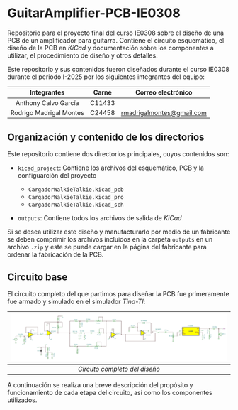 # GuitarAmplifier-PCB-IE0308

Repositorio para el proyecto final del curso IE0308 sobre el diseño de una PCB de un amplificador para guitarra. Contiene el circuito esquemático, el diseño de la PCB en *KiCad* y documentación sobre los componentes a utilizar, el procedimiento de diseño y otros detalles. 

Este repositorio y sus contenidos fueron diseñados durante el curso IE0308 durante el periodo I-2025 por los siguientes integrantes del equipo:

<div align="center">

|        **Integrantes**      | **Carné** | **Correo electrónico**|
|:---------------------------:|:---------:|:---------------------:|
|    Anthony Calvo García     |   C11433  |  |
|   Rodrigo Madrigal Montes   |   C24458  | rmadrigalmontes@gmail.com |

</div>

## Organización y contenido de los directorios 

Este repositorio contiene dos directorios principales, cuyos contenidos son:

- `kicad_project`: Contiene los archivos del esquemático, PCB y la configuarción del proyecto
    - `CargadorWalkieTalkie.kicad_pcb`
    - `CargadorWalkieTalkie.kicad_pro`
    - `CargadorWalkieTalkie.kicad_sch`

- `outputs`: Contiene todos los archivos de salida de *KiCad*

Si se desea utilizar este diseño y manufacturarlo por medio de un fabricante se deben comprimir los archivos incluidos en la carpeta `outputs` en un archivo `.zip` y este se puede cargar en la página del fabricante para ordenar la fabricación de la PCB.

## Circuito base

El circuito completo del que partimos para diseñar la PCB fue primeramente fue armado y simulado en el simulador *Tina-TI*:

<div align="center">

| ![Circuto completo del diseño*](images/CircuitoFinal2.JPG) |
|:--:|
| *Circuto completo del diseño* |

</div>

A continuación se realiza una breve descripción del propósito y funcionamiento de cada etapa del circuito, así como los componentes utilizados. 

